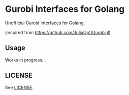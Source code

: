 # Gurobi Interfaces for Golang

Unofficial Gurobi Interfaces for Golang.

(inspired from https://github.com/JuliaOpt/Gurobi.jl)

## Usage
Works in progress...

## LICENSE
See [LICENSE](LICENSE).

